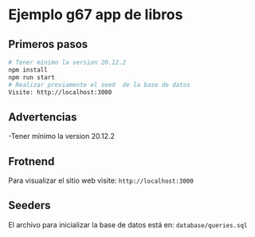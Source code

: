 # Ejemplo g67 app de libros

## Primeros pasos

```sh
# Tener mínimo la version 20.12.2
npm install
npm run start
# Realizar previamente el seed  de la base de datos
Visite: http://localhost:3000
```

## Advertencias
-Tener mínimo la version 20.12.2

## Frotnend
Para visualizar el sitio web visite: `http://localhost:3000` 

## Seeders
El archivo para inicializar la base de datos está en: `database/queries.sql`